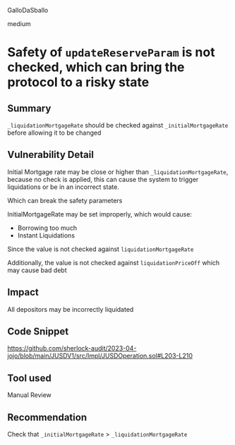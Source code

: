 GalloDaSballo

medium

# Safety of `updateReserveParam` is not checked, which can bring the protocol to a risky state

## Summary

`_liquidationMortgageRate` should be checked against `_initialMortgageRate` before allowing it to be changed

## Vulnerability Detail

Initial Mortgage rate may be close or higher than `_liquidationMortgageRate`, because no check is applied, this can cause the system to trigger liquidations or be in an incorrect state.

Which can break the safety parameters

InitialMortgageRate may be set improperly, which would cause:
- Borrowing too much
- Instant Liquidations

Since the value is not checked against `liquidationMortgageRate`

Additionally, the value is not checked against `liquidationPriceOff` which may cause bad debt

## Impact

All depositors may be incorrectly liquidated

## Code Snippet

https://github.com/sherlock-audit/2023-04-jojo/blob/main/JUSDV1/src/Impl/JUSDOperation.sol#L203-L210

## Tool used

Manual Review

## Recommendation

Check that `_initialMortgageRate` > `_liquidationMortgageRate`
